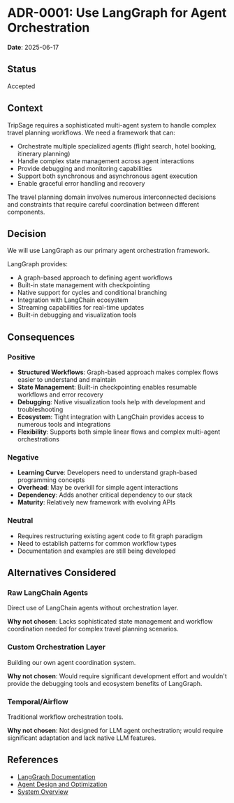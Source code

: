 # ADR-0001: Use LangGraph for Agent Orchestration

**Date**: 2025-06-17

## Status

Accepted

## Context

TripSage requires a sophisticated multi-agent system to handle complex travel planning workflows. We need a framework that can:

- Orchestrate multiple specialized agents (flight search, hotel booking, itinerary planning)
- Handle complex state management across agent interactions
- Provide debugging and monitoring capabilities
- Support both synchronous and asynchronous agent execution
- Enable graceful error handling and recovery

The travel planning domain involves numerous interconnected decisions and constraints that require careful coordination between different components.

## Decision

We will use LangGraph as our primary agent orchestration framework.

LangGraph provides:
- A graph-based approach to defining agent workflows
- Built-in state management with checkpointing
- Native support for cycles and conditional branching
- Integration with LangChain ecosystem
- Streaming capabilities for real-time updates
- Built-in debugging and visualization tools

## Consequences

### Positive

- **Structured Workflows**: Graph-based approach makes complex flows easier to understand and maintain
- **State Management**: Built-in checkpointing enables resumable workflows and error recovery
- **Debugging**: Native visualization tools help with development and troubleshooting
- **Ecosystem**: Tight integration with LangChain provides access to numerous tools and integrations
- **Flexibility**: Supports both simple linear flows and complex multi-agent orchestrations

### Negative

- **Learning Curve**: Developers need to understand graph-based programming concepts
- **Overhead**: May be overkill for simple agent interactions
- **Dependency**: Adds another critical dependency to our stack
- **Maturity**: Relatively new framework with evolving APIs

### Neutral

- Requires restructuring existing agent code to fit graph paradigm
- Need to establish patterns for common workflow types
- Documentation and examples are still being developed

## Alternatives Considered

### Raw LangChain Agents

Direct use of LangChain agents without orchestration layer.

**Why not chosen**: Lacks sophisticated state management and workflow coordination needed for complex travel planning scenarios.

### Custom Orchestration Layer

Building our own agent coordination system.

**Why not chosen**: Would require significant development effort and wouldn't provide the debugging tools and ecosystem benefits of LangGraph.

### Temporal/Airflow

Traditional workflow orchestration tools.

**Why not chosen**: Not designed for LLM agent orchestration; would require significant adaptation and lack native LLM features.

## References

- [LangGraph Documentation](https://langchain-ai.github.io/langgraph/)
- [Agent Design and Optimization](../03_ARCHITECTURE/AGENT_DESIGN_AND_OPTIMIZATION.md)
- [System Overview](../03_ARCHITECTURE/SYSTEM_OVERVIEW.md)